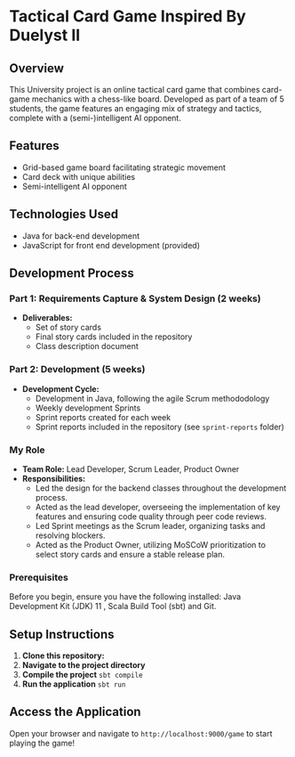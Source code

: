 # Tactical Card Game Inspired By Duelyst II 

## Overview
This University project is an online tactical card game that combines card-game mechanics with a chess-like board. Developed as part of a team of 5 students, the game features an engaging mix of strategy and tactics, complete with a (semi-)intelligent AI opponent.

## Features
- Grid-based game board facilitating strategic movement
- Card deck with unique abilities
- Semi-intelligent AI opponent

## Technologies Used
- Java for back-end development
- JavaScript for front end development (provided)

## Development Process

### Part 1: Requirements Capture & System Design (2 weeks)
- **Deliverables:**
  - Set of story cards
  - Final story cards included in the repository
  - Class description document

### Part 2: Development (5 weeks)
- **Development Cycle:**
  - Development in Java, following the agile Scrum methododology
  - Weekly development Sprints
  - Sprint reports created for each week
  - Sprint reports included in the repository (see `sprint-reports` folder)
  
### My Role 
- **Team Role:** Lead Developer, Scrum Leader, Product Owner
- **Responsibilities:**
  - Led the design for the backend classes throughout the development process.
  - Acted as the lead developer, overseeing the implementation of key features and ensuring code quality through peer code reviews.
  - Led Sprint meetings as the Scrum leader, organizing tasks and resolving blockers.
  - Acted as the Product Owner, utilizing MoSCoW prioritization to select story cards and ensure a stable release plan.

### Prerequisites
Before you begin, ensure you have the following installed: Java Development Kit (JDK) 11 , Scala Build Tool (sbt) and Git.

## Setup Instructions
1. **Clone this repository:**
2. **Navigate to the project directory**
3. **Compile the project** `sbt compile`
4. **Run the application** `sbt run`

## Access the Application 
Open your browser and navigate to `http://localhost:9000/game` to start playing the game!
